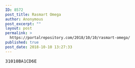 ```yaml
---
ID: 8572
post_title: Rasmart Omega
author: Anonymous
post_excerpt: ""
layout: post
permalink: >
  https://portalrepository.com/2018/10/10/rasmart-omega/
published: true
post_date: 2018-10-10 13:27:33
---
```

<pre>31010BA1CD6E</pre>